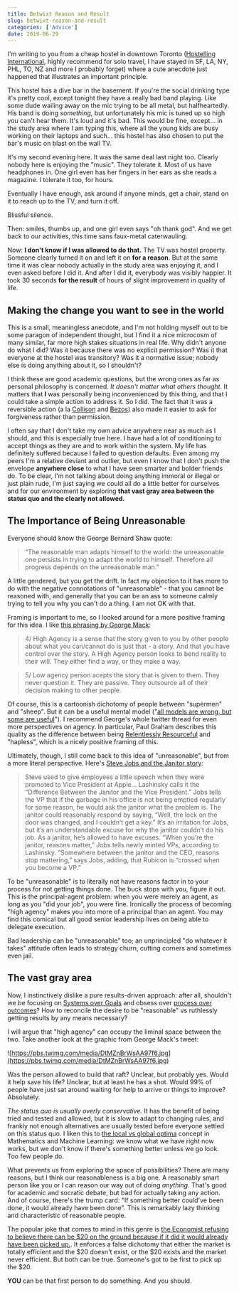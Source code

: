 ```yaml
---
title: Betwixt Reason and Result
slug: betwixt-reason-and-result
categories: ['Advice']
date: 2019-06-29
---
```


I'm writing to you from a cheap hostel in downtown Toronto ([Hostelling International](https://reservations.hostellingtoronto.com/iqreservations/asp/IQHome.asp), highly recommend for solo travel, I have stayed in SF, LA, NY, PHL, TO, NZ and more I probably forget) where a cute anecdote just happened that illustrates an important principle.

This hostel has a dive bar in the basement. If you're the social drinking type it's pretty cool, except tonight they have a really bad band playing. Like some dude wailing away on the mic trying to be all metal, but halfheartedly. His band is doing _something_, but unfortunately his mic is tuned up so high you can't hear them. It's loud and it's bad. This would be fine, except... in the study area where I am typing this, where all the young kids are busy working on their laptops and such... this hostel has also chosen to put the bar's music on blast on the wall TV.

It's my second evening here. It was the same deal last night too. Clearly nobody here is enjoying the "music". They tolerate it. Most of us have headphones in. One girl even has her fingers in her ears as she reads a magazine. I tolerate it too, for hours.

Eventually I have enough, ask around if anyone minds, get a chair, stand on it to reach up to the TV, and turn it off.

Blissful silence.

Then: smiles, thumbs up, and one girl even says "oh thank god". And we get back to our activities, this time sans faux-metal caterwauling.

Now: **I don't know if I was allowed to do that.** The TV was hostel property. Someone clearly turned it on and left it on **for a reason**. But at the same time it was clear nobody actually in the study area was enjoying it, and I even asked before I did it. And after I did it, everybody was visibly happier. It took 30 seconds **for the result** of hours of slight improvement in quality of life.

## Making the change you want to see in the world

This is a small, meaningless anecdote, and I'm not holding myself out to be some paragon of independent thought, but I find it a nice microcosm of many similar, far more high stakes situations in real life. Why didn't anyone do what I did? Was it because there was no explicit permission? Was it that everyone at the hostel was transitory? Was it a normative issue; nobody else is doing anything about it, so I shouldn't?

I think these are good academic questions, but the wrong ones as far as personal philosophy is concerned. _It doesn't matter what others thought_. It matters that **I** was personally being inconvenienced by this thing, and that I could take a simple action to address it. So I did. The fact that it was a reversible action (a la [Collison](https://grahammann.net/blog/patrick-collison-on-decision-making) and [Bezos](https://www.cnbc.com/2018/11/19/jeff-bezos-simple-strategy-for-answering-amazons-hardest-questions--.html)) also made it easier to ask for forgiveness rather than permission.

I often say that I don't take my own advice anywhere near as much as I should, and this is especially true here. I have had a lot of conditioning to accept things as they are and to work within the system. My life has definitely suffered because I failed to question defaults. Even among my peers I'm a relative deviant and outlier, but even I know that I don't push the envelope **anywhere close** to what I have seen smarter and bolder friends do. To be clear, I'm not talking about doing anything immoral or illegal or just plain rude, I'm just saying we could all do a little better for ourselves and for our environment by exploring **that vast gray area between the status quo and the clearly not allowed.**

## The Importance of Being Unreasonable

Everyone should know the George Bernard Shaw quote:

> “The reasonable man adapts himself to the world: the unreasonable one persists in trying to adapt the world to himself. Therefore all progress depends on the unreasonable man.”

A little gendered, but you get the drift. In fact my objection to it has more to do with the negative connotations of "unreasonable" - that you cannot be reasoned with, and generally that you can be an ass to someone calmly trying to tell you why you can't do a thing. I am not OK with that.

Framing is important to me, so I looked around for a more positive framing for this idea. I like [this phrasing by George Mack](https://twitter.com/george__mack/status/1068238568777232384):

> 4/ High Agency is a sense that the story given to you by other people about what you can/cannot do is just that - a story. And that you have control over the story. A High Agency person looks to bend reality to their will. They either find a way, or they make a way.

> 5/ Low agency person acepts the story that is given to them. They never question it. They are passive. They outsource all of their decision making to other people.

Of course, this is a cartoonish dichotomy of people between "supermen" and "sheep". But it can be a useful mental model ("[all models are wrong, but some are useful](https://en.wikipedia.org/wiki/All_models_are_wrong)"). I recommend George's whole twitter thread for even more perspectives on agency. In particular, Paul Graham describes this quality as the difference between being [Relentlessly Resourceful](http://www.paulgraham.com/relres.html) and "hapless", which is a nicely positive framing of this.

Ultimately, though, I still come back to this idea of "unreasonable", but from a more literal perspective. Here's [Steve Jobs and the Janitor story](https://medium.com/swlh/reasons-dont-matter-a-lesson-from-steve-jobs-e9f31b9ecff0#4222):

> Steve used to give employees a little speech when they were promoted to Vice President at Apple… Lashinsky calls it the “Difference Between the Janitor and the Vice President.” Jobs tells the VP that if the garbage in his office is not being emptied regularly for some reason, he would ask the janitor what the problem is. The janitor could reasonably respond by saying, “Well, the lock on the door was changed, and I couldn’t get a key.” It’s an irritation for Jobs, but it’s an understandable excuse for why the janitor couldn’t do his job. As a janitor, he’s allowed to have excuses. “When you’re the janitor, reasons matter,” Jobs tells newly minted VPs, according to Lashinsky. “Somewhere between the janitor and the CEO, reasons stop mattering,” says Jobs, adding, that Rubicon is “crossed when you become a VP.”

To be "unreasonable" is to literally not have reasons factor in to your process for not getting things done. The buck stops with you, figure it out. This is the principal-agent problem: when you were merely an agent, as long as you "did your job", you were fine. Ironically the process of becoming "high agency" makes you into more of a principal than an agent. You may find this comical but all good senior leadership lives on being able to delegate execution.

Bad leadership can be "unreasonable" too; an unprincipled "do whatever it takes" attitude often leads to strategy churn, cutting corners and sometimes even jail.

## The vast gray area

Now, I instinctively dislike a pure results-driven approach: after all, shouldn't we be focusing on [Systems over Goals](https://blog.dilbert.com/2013/11/18/goals-vs-systems/) and obsess over [process over outcomes](https://a16z.com/2019/06/28/entrepreneurs-then-now-trends-decades-a16z-anniversary-ben-marc-stewart/)? How to reconcile the desire to be "reasonable" vs ruthlessly getting results by any means necessary?

I will argue that "high agency" can occupy the liminal space between the two. Take another look at the graphic from George Mack's tweet:

![https://pbs.twimg.com/media/DtMZnBrWsAA97f6.jpg](https://pbs.twimg.com/media/DtMZnBrWsAA97f6.jpg)

Was the person allowed to build that raft? Unclear, but probably yes. Would it help save his life? Unclear, but at least he has a shot. Would 99% of people have just sat around waiting for help to arrive or things to improve? Absolutely.

_The status quo is usually overly conservative._ It has the benefit of being tried and tested and allowed, but it is slow to adapt to changing rules, and frankly not enough alternatives are usually tested before everyone settled on this status quo. I liken this to [the local vs global optima](https://en.wikipedia.org/wiki/Local_optimum) concept in Mathematics and Machine Learning: we know what we have right now works, but we don't know if there's something better unless we go look. Too few people do.

What prevents us from exploring the space of possibilities? There are many reasons, but I think our reasonableness is a big one. A reasonably smart person like you or I can reason our way out of doing _anything_. That's good for academic and socratic debate, but bad for actually taking any action. And of course, there's the trump card: "If something better could've been done, it would already have been done". This is remarkably lazy thinking and characteristic of reasonable people.

The popular joke that comes to mind in this genre is [the Economist refusing to believe there can be \$20 on the ground because if it did it would already have been picked up.](https://www.etf.com/sections/features/123.html). It enforces a false dichotomy that either the market is totally efficient and the $20 doesn't exist, or the $20 exists and the market never efficient. But both can be true. Someone's got to be first to pick up the \$20.

**YOU** can be that first person to do something. And you should.
